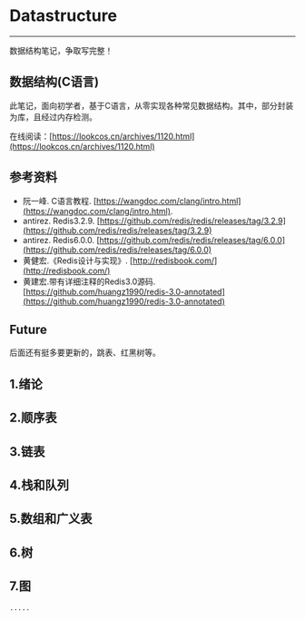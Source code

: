 # Datastructure
---
 数据结构笔记，争取写完整！
 ## 数据结构(C语言)

此笔记，面向初学者，基于C语言，从零实现各种常见数据结构。其中，部分封装为库，且经过内存检测。

在线阅读：[https://lookcos.cn/archives/1120.html](https://lookcos.cn/archives/1120.html)


## 参考资料  

- 阮一峰. C语言教程. [https://wangdoc.com/clang/intro.html](https://wangdoc.com/clang/intro.html).
- antirez. Redis3.2.9. [https://github.com/redis/redis/releases/tag/3.2.9](https://github.com/redis/redis/releases/tag/3.2.9)
- antirez. Redis6.0.0. [https://github.com/redis/redis/releases/tag/6.0.0](https://github.com/redis/redis/releases/tag/6.0.0)
- 黄健宏.《Redis设计与实现》. [http://redisbook.com/](http://redisbook.com/)
- 黄建宏.带有详细注释的Redis3.0源码. [https://github.com/huangz1990/redis-3.0-annotated](https://github.com/huangz1990/redis-3.0-annotated)

## Future  

后面还有挺多要更新的，跳表、红黑树等。
 
 ## 1.绪论
 ## 2.顺序表
 ## 3.链表
 ## 4.栈和队列
 ## 5.数组和广义表
 ## 6.树
 ## 7.图
    .....
